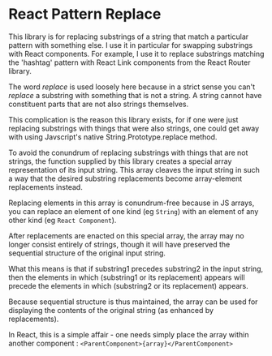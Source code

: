 # React Pattern Replace

This library is for replacing substrings of a string that match a particular pattern with something else.
I use it in particular for swapping substrings with React components.
For example, I use it to replace substrings matching the 'hashtag' pattern with React Link components from the React Router library.

The word *replace* is used loosely here because in a strict sense you can't *replace* a substring with something that is not a string.
A string cannot have constituent parts that are not also strings themselves.

This complication is the reason this library exists, for if one were just replacing substrings with things that were also strings, one could get away with using Javscript's native String.Prototype.replace method.

To avoid the conundrum of replacing substrings with things that are not strings, the function supplied by this library creates a special array representation of its input string.
This array cleaves the input string in such a way that the desired substring replacements become array-element replacements instead.

Replacing elements in this array is conundrum-free because in JS arrays, you can replace an element of one kind (eg `String`) with an element of any other kind (eg `React Component`).


After replacements are enacted on this special array, the array may no longer consist entirely of strings, though it will have preserved the sequential structure of the original input string.

What this means is that if substring1 precedes substring2 in the input string,
then the elements in which (substring1 or its replacement) appears will precede the elements in which (substring2 or its replacement) appears.

Because sequential structure is thus maintained, the array can be used for displaying the contents of the original string (as enhanced by replacements).

In React, this is a simple affair - one needs simply place the array within another component :
```<ParentComponent>{array}</ParentComponent>```